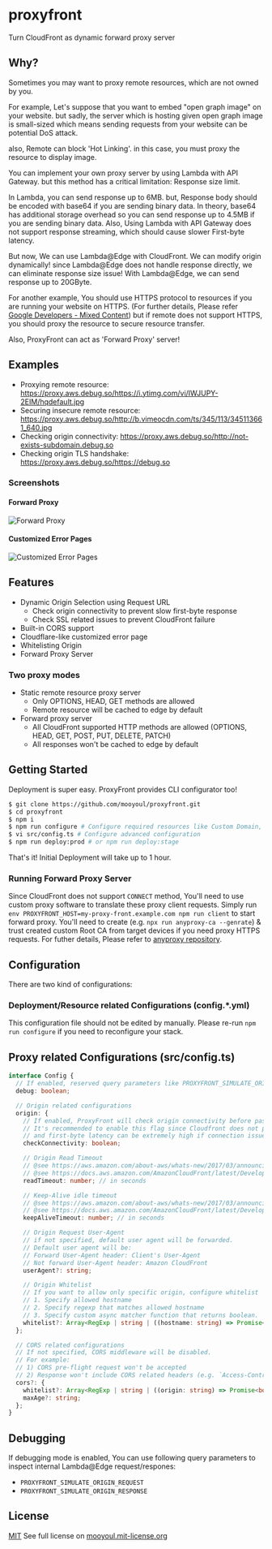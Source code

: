 # proxyfront
Turn CloudFront as dynamic forward proxy server

## Why?

Sometimes you may want to proxy remote resources, which are not owned by you.

For example, Let's suppose that you want to embed "open graph image" on your website.
but sadly, the server which is hosting given open graph image is small-sized 
which means sending requests from your website can be potential DoS attack.

also, Remote can block 'Hot Linking'. in this case, you must proxy the resource to display image.  

You can implement your own proxy server by using Lambda with API Gateway. 
but this method has a critical limitation: Response size limit.

In Lambda, you can send response up to 6MB. 
but, Response body should be encoded with base64 if you are sending binary data. 
In theory, base64 has additional storage overhead so you can send response up to 4.5MB if you are sending binary data.
Also, Using Lambda with API Gateway does not support response streaming, which should cause slower First-byte latency.

But now, We can use Lambda@Edge with CloudFront. We can modify origin dynamically!
since Lambda@Edge does not handle response directly, we can eliminate response size issue! With Lambda@Edge, we can send response up to 20GByte.

For another example, You should use HTTPS protocol to resources if you are running your website on HTTPS.
(For further details, Please refer [Google Developers - Mixed Content](https://developers.google.com/web/fundamentals/security/prevent-mixed-content/what-is-mixed-content))
but if remote does not support HTTPS, you should proxy the resource to secure resource transfer.

Also, ProxyFront can act as 'Forward Proxy' server!

## Examples

- Proxying remote resource: https://proxy.aws.debug.so/https://i.ytimg.com/vi/IWJUPY-2EIM/hqdefault.jpg
- Securing insecure remote resource: https://proxy.aws.debug.so/http://b.vimeocdn.com/ts/345/113/345113661_640.jpg
- Checking origin connectivity: https://proxy.aws.debug.so/http://not-exists-subdomain.debug.so
- Checking origin TLS handshake: https://proxy.aws.debug.so/https://debug.so

### Screenshots

#### Forward Proxy

![Forward Proxy](/assets/forward-proxy.gif)

#### Customized Error Pages

![Customized Error Pages](/assets/error.png)


## Features

- Dynamic Origin Selection using Request URL
  - Check origin connectivity to prevent slow first-byte response
  - Check SSL related issues to prevent CloudFront failure
- Built-in CORS support
- Cloudflare-like customized error page
- Whitelisting Origin
- Forward Proxy Server

### Two proxy modes

- Static remote resource proxy server
  - Only OPTIONS, HEAD, GET methods are allowed
  - Remote resource will be cached to edge by default  
- Forward proxy server
  - All CloudFront supported HTTP methods are allowed (OPTIONS, HEAD, GET, POST, PUT, DELETE, PATCH)
  - All responses won't be cached to edge by default

## Getting Started

Deployment is super easy. ProxyFront provides CLI configurator too!

```bash
$ git clone https://github.com/mooyoul/proxyfront.git
$ cd proxyfront
$ npm i
$ npm run configure # Configure required resources like Custom Domain, Route 53 Record...
$ vi src/config.ts # Configure advanced configuration
$ npm run deploy:prod # or npm run deploy:stage
```

That's it! Initial Deployment will take up to 1 hour.

### Running Forward Proxy Server

Since CloudFront does not support `CONNECT` method, You'll need to use custom proxy software to translate these proxy client requests.
Simply run `env PROXYFRONT_HOST=my-proxy-front.example.com npm run client` to start forward proxy.
You'll need to create (e.g. `npx run anyproxy-ca --genrate`) & trust created custom Root CA from target devices if you need proxy HTTPS requests.
For futher details, Please refer to [anyproxy repository](https://github.com/alibaba/anyproxy).  

## Configuration

There are two kind of configurations: 

### Deployment/Resource related Configurations (config.*.yml)

This configuration file should not be edited by manually. 
Please re-run `npm run configure` if you need to reconfigure your stack.

## Proxy related Configurations (src/config.ts)

```typescript
interface Config {
  // If enabled, reserved query parameters like PROXYFRONT_SIMULATE_ORIGIN_REQUEST will work.
  debug: boolean;

  // Origin related configurations
  origin: {
    // If enabled, ProxyFront will check origin connectivity before passing request to CloudFront.
    // It's recommended to enable this flag since Cloudfront does not provide detailed failure reason
    // and first-byte latency can be extremely high if connection issue occurs.
    checkConnectivity: boolean;

    // Origin Read Timeout
    // @see https://aws.amazon.com/about-aws/whats-new/2017/03/announcing-configure-read-timeout-and-keep-alive-timeout-values-for-your-amazon-cloudfront-custom-origins/
    // @see https://docs.aws.amazon.com/AmazonCloudFront/latest/DeveloperGuide/RequestAndResponseBehaviorCustomOrigin.html#request-custom-request-timeout
    readTimeout: number; // in seconds

    // Keep-Alive idle timeout
    // @see https://aws.amazon.com/about-aws/whats-new/2017/03/announcing-configure-read-timeout-and-keep-alive-timeout-values-for-your-amazon-cloudfront-custom-origins/
    // @see https://docs.aws.amazon.com/AmazonCloudFront/latest/DeveloperGuide/RequestAndResponseBehaviorCustomOrigin.html#request-custom-persistent-connections
    keepAliveTimeout: number; // in seconds

    // Origin Request User-Agent
    // if not specified, default user agent will be forwarded.
    // Default user agent will be:
    // Forward User-Agent header: Client's User-Agent
    // Not forward User-Agent header: Amazon CloudFront
    userAgent?: string;

    // Origin Whitelist
    // If you want to allow only specific origin, configure whitelist
    // 1. Specify allowed hostname
    // 2. Specify regexp that matches allowed hostname
    // 3. Specify custom async matcher function that returns boolean.
    whitelist?: Array<RegExp | string | ((hostname: string) => Promise<boolean>)>;
  };

  // CORS related configurations
  // If not specified, CORS middleware will be disabled.
  // For example:
  // 1) CORS pre-flight request won't be accepted
  // 2) Response won't include CORS related headers (e.g. `Access-Control-Allow-Origin`)
  cors?: {
    whitelist?: Array<RegExp | string | ((origin: string) => Promise<boolean>)>;
    maxAge?: string;
  };
}
```

## Debugging

If debugging mode is enabled, You can use following query parameters to inspect internal Lambda@Edge request/respones:

- `PROXYFRONT_SIMULATE_ORIGIN_REQUEST`
- `PROXYFRONT_SIMULATE_ORIGIN_RESPONSE`


## License
[MIT](LICENSE)
See full license on [mooyoul.mit-license.org](http://mooyoul.mit-license.org/) 
